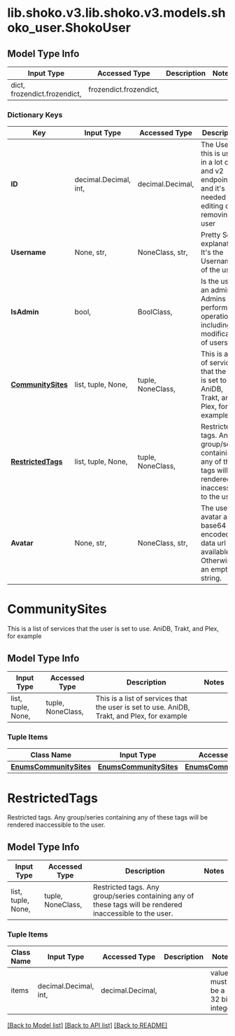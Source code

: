 # lib.shoko.v3.lib.shoko.v3.models.shoko_user.ShokoUser

## Model Type Info
Input Type | Accessed Type | Description | Notes
------------ | ------------- | ------------- | -------------
dict, frozendict.frozendict,  | frozendict.frozendict,  |  | 

### Dictionary Keys
Key | Input Type | Accessed Type | Description | Notes
------------ | ------------- | ------------- | ------------- | -------------
**ID** | decimal.Decimal, int,  | decimal.Decimal,  | The UserID, this is used in a lot of v1 and v2 endpoints, and it&#x27;s needed for editing or removing a user | [optional] value must be a 32 bit integer
**Username** | None, str,  | NoneClass, str,  | Pretty Self-explanatory. It&#x27;s the Username of the user | [optional] 
**IsAdmin** | bool,  | BoolClass,  | Is the user an admin. Admins can perform all operations, including modification of users | [optional] 
**[CommunitySites](#CommunitySites)** | list, tuple, None,  | tuple, NoneClass,  | This is a list of services that the user is set to use. AniDB, Trakt, and Plex, for example | [optional] 
**[RestrictedTags](#RestrictedTags)** | list, tuple, None,  | tuple, NoneClass,  | Restricted tags. Any group/series containing any of these tags will be  rendered inaccessible to the user. | [optional] 
**Avatar** | None, str,  | NoneClass, str,  | The user&#x27;s avatar as a base64 encoded data url if available. Otherwise  an empty string. | [optional] 

# CommunitySites

This is a list of services that the user is set to use. AniDB, Trakt, and Plex, for example

## Model Type Info
Input Type | Accessed Type | Description | Notes
------------ | ------------- | ------------- | -------------
list, tuple, None,  | tuple, NoneClass,  | This is a list of services that the user is set to use. AniDB, Trakt, and Plex, for example | 

### Tuple Items
Class Name | Input Type | Accessed Type | Description | Notes
------------- | ------------- | ------------- | ------------- | -------------
[**EnumsCommunitySites**](EnumsCommunitySites.md) | [**EnumsCommunitySites**](EnumsCommunitySites.md) | [**EnumsCommunitySites**](EnumsCommunitySites.md) |  | 

# RestrictedTags

Restricted tags. Any group/series containing any of these tags will be  rendered inaccessible to the user.

## Model Type Info
Input Type | Accessed Type | Description | Notes
------------ | ------------- | ------------- | -------------
list, tuple, None,  | tuple, NoneClass,  | Restricted tags. Any group/series containing any of these tags will be  rendered inaccessible to the user. | 

### Tuple Items
Class Name | Input Type | Accessed Type | Description | Notes
------------- | ------------- | ------------- | ------------- | -------------
items | decimal.Decimal, int,  | decimal.Decimal,  |  | value must be a 32 bit integer

[[Back to Model list]](../../README.md#documentation-for-models) [[Back to API list]](../../README.md#documentation-for-api-endpoints) [[Back to README]](../../README.md)

